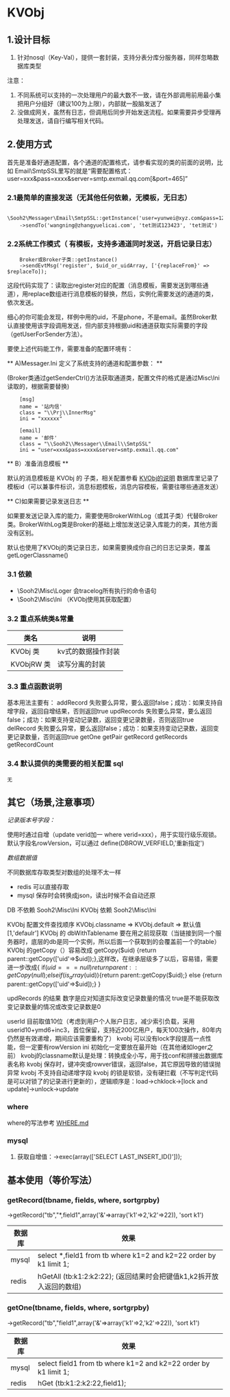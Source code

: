 # KVObj

## 1.设计目标

1. 针对nosql（Key-Val），提供一套封装，支持分表分库分服务器，同样忽略数据库类型

注意：

1. 不同系统可以支持的一次处理用户的最大数不一致，请在外部调用前用最小集把用户分组好（建议100为上限），内部就一股脑发送了
2. 没做成网关，虽然有日志，但调用后同步开始发送流程。如果需要异步受理再处理发送，请自行编写相关代码。

## 2.使用方式

首先是准备好通道配置，各个通道的配置格式，请参看实现的类的前面的说明，比如 Email\\SmtpSSL里写的就是“需要配置格式：user=xxx&pass=xxxx&server=smtp.exmail.qq.com[&port=465]”

### 2.1最简单的直接发送（无其他任何依赖，无模板，无日志）

        \Sooh2\Messager\Email\SmtpSSL::getInstance('user=yunwei@xyz.com&pass=123456&server=smtp.exmail.qq.com')
        ->sendTo('wangning@zhangyuelicai.com', 'tet测试123423', 'tet测试')

### 2.2系统工作模式（ 有模板，支持多通道同时发送，开启记录日志）

		Broker或Broker子类::getInstance()
		->sendEvtMsg('register', $uid_or_uidArray, ['{replaceFrom}' => $replaceTo]);

这段代码实现了：读取出register对应的配置（消息模板，需要发送到哪些通道），用replace数组进行消息模板的替换，然后，实例化需要发送的通道的类，依次发送。

细心的你可能会发现，样例中用的uid，不是phone，不是email。虽然Broker默认直接使用该字段调用发送，但内部支持根据uid和通道获取实际需要的字段（getUserForSender方法）。

要使上述代码能工作，需要准备的配置环境有：

** A)Messager.Ini 定义了系统支持的通道和配置参数： ** 

(Broker类通过getSenderCtrl()方法获取通道类，配置文件的格式是通过Misc\\Ini读取的，根据需要替换)

		[msg]
		name = '站内信'
		class = "\\Prj\\InnerMsg"
		ini = "xxxxxx"

		[email]
		name = '邮件'
		class = "\\Sooh2\\Messager\\Email\\SmtpSSL"
		ini = "user=xxx&pass=xxxx&server=smtp.exmail.qq.com"

** B）准备消息模板 **

默认的消息模板是 KVObj 的 子类，相关配置参看 [KVObj的说明](../DB/KVOBJ.md)
数据库里记录了模板id（可以兼事件标识，消息标题模板，消息内容模板，需要往哪些通道发送）

** C)如果需要记录发送日志 **

如果要发送记录入库的能力，需要使用BrokerWithLog（或其子类）代替Broker类。BrokerWithLog类是Broker的基础上增加发送记录入库能力的类，其他方面没有区别。

默认也使用了KVObj的类记录日志，如果需要换成你自己的日志记录类，覆盖getLogerClassname()

### 3.1 依赖 

- \Sooh2\Misc\Loger 会tracelog所有执行的命令语句
- \Sooh2\Misc\Ini （KVObj使用其获取配置）

### 3.2 重点系统类&常量 

| 类名              | 说明
| ----------------  | ---------------------------------------------------------
| KVObj 类          | kv式的数据操作封装
| KVObjRW 类        | 读写分离的封装


### 3.3 重点函数说明 

基本用法主要有：
addRecord   失败要么异常，要么返回false；成功：如果支持自增字段，返回自增结果，否则返回true
updRecords  失败要么异常，要么返回false；成功：如果支持变动记录数，返回变更记录数量，否则返回true
delRecord   失败要么异常，要么返回false；成功：如果支持变动记录数，返回变更记录数量，否则返回true
getOne
getPair
getRecord
getRecords
getRecordCount

### 3.4 默认提供的类需要的相关配置 sql

    无



## 其它（场景,注意事项）

*记录版本号字段：*

使用时通过自增（update verid加一  where verid=xxx），用于实现行级乐观锁。默认字段名rowVersion，可以通过 define(DBROW_VERFIELD,'重新指定')

*数组数据值*

不同数据库存取类型对数组的处理不太一样

- redis 可以直接存取
- mysql 保存时会转换成json，读出时候不会自动还原

DB 不依赖 Sooh2\\Misc\\Ini
KVObj 依赖 Sooh2\\Misc\\Ini

KVObj 配置文件查找顺序  KVObj.classname => KVObj.default => 默认值 [1,'defaulr']
KVObj 的 dbWithTablename 要在用之前现获取（当链接到同一个服务器时，底层的db是同一个实例，所以后面一个获取到的会覆盖前一个的table）
KVObj 的getCopy（）容易改成 getCopy($uid) {return parent::getCopy(['uid'=>$uid]);},这样改，在继承层级多了以后，容易错，需要进一步改成{
    if($uid===null){return parent::getCopy(null);}
    elseif(is_array($uid)){return parent::getCopy($uid);}
    else {return parent::getCopy(['uid'=>$uid]);}
}

updRecords 的结果
数字是应对知道实际改变记录数量的情况
true是不能获取改变记录数量的情况或改变记录数是0

userId 目前取值10位（考虑到用户个人账户日志，减少索引负载，采用userid10+ymd6+inc3，首位保留，支持近200亿用户，每天100次操作，80年内仍然是有效递增，期间应该需要重构了）
kvobj 可以没有lock字段提高一点性能，但一定要有rowVersion
ini 初始化一定要放在最开始（在其他诸如loger之前）
kvobj的classname默认是处理：转换成全小写，用于找conf和拼接出数据库表名称
kvobj 保存时，键冲突或rowver错误，返回false，其它原因导致的错误抛异常
kvobj 不支持自动递增字段
kvobj 的锁是软锁，没有硬拦截（不写判定代码是可以对锁了的记录进行更新的），逻辑顺序是：load->chklock->[lock and update]->unlock->update
### where 

where的写法参考 [WHERE.md](WHERE.md "where编写说明")

### mysql

1. 获取自增值：->exec(array(['SELECT LAST_INSERT_ID()']));

## 基本使用（等价写法）

### getRecord(tbname, fields, where, sortgrpby)

->getRecord("tb","*,field1",array('&'=>array('k1'=>2,'k2'=>22)), 'sort k1')

数据库 | 效果 
---- |  ---
mysql| select *,field1 from tb where k1=2 and k2=22 order by k1 limit 1;
redis| hGetAll (tb:k1:2:k2:22); (返回结果时会把键值k1,k2拆开放入返回的数组)

### getOne(tbname, fields, where, sortgrpby)

->getRecord("tb","field1",array('&'=>array('k1'=>2,'k2'=>22)), 'sort k1')

数据库 | 效果 
---- |  ---
mysql| select field1 from tb where k1=2 and k2=22 order by k1 limit 1;
redis| hGet (tb:k1:2:k2:22,field1);

